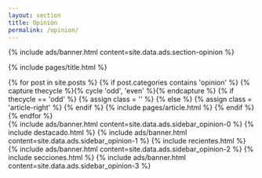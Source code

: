 ```yaml
---
layout: section
title: Opinión
permalink: /opinion/
---
```


{% 
  include ads/banner.html 
  content=site.data.ads.section-opinion 
%}

{% include pages/title.html %}

<!-- blog post -->
<section class="section">
  <div class="container maxw">
    <div class="row">
      <div class="col-lg-9">
        {% for post in site.posts %}
        {% if post.categories contains 'opinion' %}
        {% capture thecycle %}{% cycle 'odd', 'even' %}{% endcapture %}
        {% if thecycle == 'odd' %}
        {% assign class = '' %}
        {% else %}
        {% assign class = 'article-right' %}
        {% endif %}
          {% include pages/article.html %}
        {% endif %}
        {% endfor %}
      </div>
      <div class="col-lg-3">
        {% 
          include ads/banner.html 
          content=site.data.ads.sidebar_opinion-0
        %}
        {% include destacado.html %}
        {% 
          include ads/banner.html 
          content=site.data.ads.sidebar_opinion-1  
        %}
        {% include recientes.html %}
        {% 
          include ads/banner.html 
          content=site.data.ads.sidebar_opinion-2
        %}
        {% include secciones.html %}
        {% 
          include ads/banner.html 
          content=site.data.ads.sidebar_opinion-3
        %}
      </div> 
    </div>
  </div>
</section>
<!-- /blog post -->